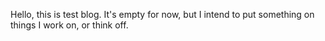 Hello, this is test blog. It's empty for now, but I intend to put something on things I work on, or think off.

